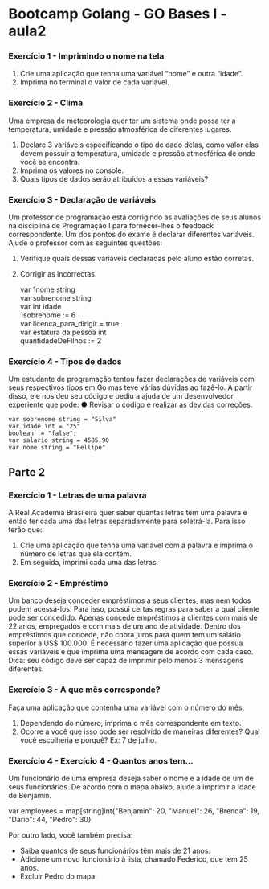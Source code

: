 # Bootcamp Golang - GO Bases I - aula2

### Exercício 1 - Imprimindo o nome na tela
1. Crie uma aplicação que tenha uma variável “nome” e outra “idade”.
2. Imprima no terminal o valor de cada variável.

### Exercício 2 - Clima
Uma empresa de meteorologia quer ter um sistema onde possa ter a temperatura, umidade e
pressão atmosférica de diferentes lugares.
1. Declare 3 variáveis especificando o tipo de dado delas, como valor elas devem
possuir a temperatura, umidade e pressão atmosférica de onde você se encontra.
2. Imprima os valores no console.
3. Quais tipos de dados serão atribuídos a essas variáveis?

### Exercício 3 - Declaração de variáveis

Um professor de programação está corrigindo as avaliações de seus alunos na disciplina de
Programação I para fornecer-lhes o feedback correspondente. Um dos pontos do exame é
declarar diferentes variáveis.
Ajude o professor com as seguintes questões:
1. Verifique quais dessas variáveis declaradas pelo aluno estão corretas.
2. Corrigir as incorrectas.

    var 1nome string <br />
    var sobrenome string <br />
    var int idade <br />
    1sobrenome := 6 <br />
    var licenca_para_dirigir = true <br />
    var estatura da pessoa int <br />
    quantidadeDeFilhos := 2 <br />
    

### Exercício 4 - Tipos de dados

Um estudante de programação tentou fazer declarações de variáveis com seus respectivos
tipos em Go mas teve várias dúvidas ao fazê-lo. A partir disso, ele nos deu seu código e
pediu a ajuda de um desenvolvedor experiente que pode:
● Revisar o código e realizar as devidas correções.    
    
    var sobrenome string = "Silva" 
    var idade int = "25" 
    boolean := "false"; 
    var salario string = 4585.90 
    var nome string = "Fellipe" 

## Parte 2

### Exercício 1 - Letras de uma palavra

A Real Academia Brasileira quer saber quantas letras tem uma palavra e então ter cada uma
das letras separadamente para soletrá-la. Para isso terão que:
1. Crie uma aplicação que tenha uma variável com a palavra e imprima o número de
letras que ela contém.
2. Em seguida, imprimi cada uma das letras.

### Exercício 2 - Empréstimo

Um banco deseja conceder empréstimos a seus clientes, mas nem todos podem acessá-los.
Para isso, possui certas regras para saber a qual cliente pode ser concedido. Apenas
concede empréstimos a clientes com mais de 22 anos, empregados e com mais de um ano
de atividade. Dentro dos empréstimos que concede, não cobra juros para quem tem um
salário superior a US$ 100.000.
É necessário fazer uma aplicação que possua essas variáveis e que imprima uma mensagem
de acordo com cada caso.
Dica: seu código deve ser capaz de imprimir pelo menos 3 mensagens diferentes.

### Exercício 3 - A que mês corresponde?

Faça uma aplicação que contenha uma variável com o número do mês.
1. Dependendo do número, imprima o mês correspondente em texto.
2. Ocorre a você que isso pode ser resolvido de maneiras diferentes? Qual você
escolheria e porquê?
Ex: 7 de julho.
    

### Exercício 4 - Exercício 4 - Quantos anos tem...
Um funcionário de uma empresa deseja saber o nome e a idade de um de seus funcionários.
De acordo com o mapa abaixo, ajude a imprimir a idade de Benjamin.

var employees = map[string]int{"Benjamin": 20, "Manuel": 26, "Brenda": 19, "Dario": 44, "Pedro": 30}

Por outro lado, você também precisa:
- Saiba quantos de seus funcionários têm mais de 21 anos.
- Adicione um novo funcionário à lista, chamado Federico, que tem 25 anos.
- Excluir Pedro do mapa.